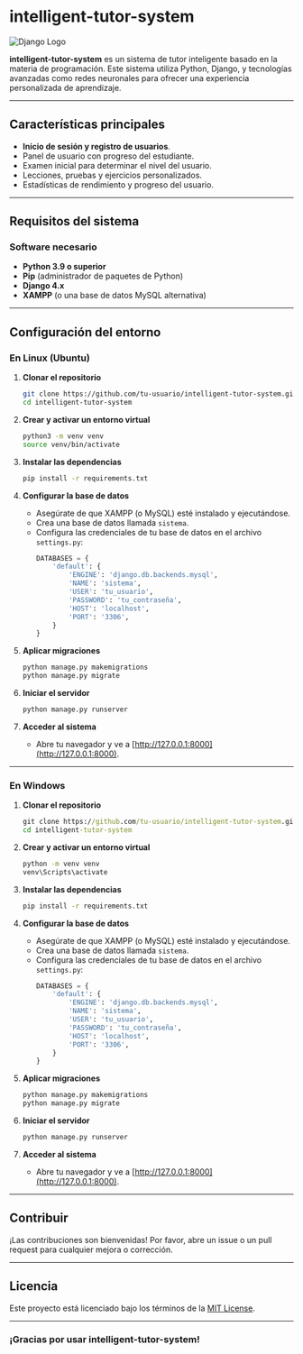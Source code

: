 # intelligent-tutor-system


![Django Logo](https://upload.wikimedia.org/wikipedia/commons/7/75/Django_logo.svg)

**intelligent-tutor-system** es un sistema de tutor inteligente basado en la materia de programación. Este sistema utiliza Python, Django, y tecnologías avanzadas como redes neuronales para ofrecer una experiencia personalizada de aprendizaje. 

---

## Características principales

- **Inicio de sesión y registro de usuarios**.
- Panel de usuario con progreso del estudiante.
- Examen inicial para determinar el nivel del usuario.
- Lecciones, pruebas y ejercicios personalizados.
- Estadísticas de rendimiento y progreso del usuario.

---

## Requisitos del sistema

### Software necesario

- **Python 3.9 o superior**
- **Pip** (administrador de paquetes de Python)
- **Django 4.x**
- **XAMPP** (o una base de datos MySQL alternativa)

---

## Configuración del entorno

### En Linux (Ubuntu)

1. **Clonar el repositorio**
   ```bash
   git clone https://github.com/tu-usuario/intelligent-tutor-system.git
   cd intelligent-tutor-system
   ```

2. **Crear y activar un entorno virtual**
   ```bash
   python3 -m venv venv
   source venv/bin/activate
   ```

3. **Instalar las dependencias**
   ```bash
   pip install -r requirements.txt
   ```

4. **Configurar la base de datos**
   - Asegúrate de que XAMPP (o MySQL) esté instalado y ejecutándose.
   - Crea una base de datos llamada `sistema`.
   - Configura las credenciales de tu base de datos en el archivo `settings.py`:
     ```python
     DATABASES = {
         'default': {
             'ENGINE': 'django.db.backends.mysql',
             'NAME': 'sistema',
             'USER': 'tu_usuario',
             'PASSWORD': 'tu_contraseña',
             'HOST': 'localhost',
             'PORT': '3306',
         }
     }
     ```

5. **Aplicar migraciones**
   ```bash
   python manage.py makemigrations
   python manage.py migrate
   ```

6. **Iniciar el servidor**
   ```bash
   python manage.py runserver
   ```

7. **Acceder al sistema**
   - Abre tu navegador y ve a [http://127.0.0.1:8000](http://127.0.0.1:8000).

---

### En Windows

1. **Clonar el repositorio**
   ```cmd
   git clone https://github.com/tu-usuario/intelligent-tutor-system.git
   cd intelligent-tutor-system
   ```

2. **Crear y activar un entorno virtual**
   ```cmd
   python -m venv venv
   venv\Scripts\activate
   ```

3. **Instalar las dependencias**
   ```cmd
   pip install -r requirements.txt
   ```

4. **Configurar la base de datos**
   - Asegúrate de que XAMPP (o MySQL) esté instalado y ejecutándose.
   - Crea una base de datos llamada `sistema`.
   - Configura las credenciales de tu base de datos en el archivo `settings.py`:
     ```python
     DATABASES = {
         'default': {
             'ENGINE': 'django.db.backends.mysql',
             'NAME': 'sistema',
             'USER': 'tu_usuario',
             'PASSWORD': 'tu_contraseña',
             'HOST': 'localhost',
             'PORT': '3306',
         }
     }
     ```

5. **Aplicar migraciones**
   ```cmd
   python manage.py makemigrations
   python manage.py migrate
   ```

6. **Iniciar el servidor**
   ```cmd
   python manage.py runserver
   ```

7. **Acceder al sistema**
   - Abre tu navegador y ve a [http://127.0.0.1:8000](http://127.0.0.1:8000).

---

## Contribuir

¡Las contribuciones son bienvenidas! Por favor, abre un issue o un pull request para cualquier mejora o corrección.

---

## Licencia

Este proyecto está licenciado bajo los términos de la [MIT License](LICENSE).

---

### ¡Gracias por usar intelligent-tutor-system!
